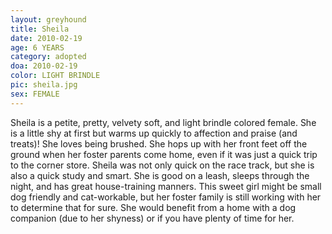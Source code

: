 ```yaml
---
layout: greyhound
title: Sheila
date: 2010-02-19
age: 6 YEARS
category: adopted
doa: 2010-02-19
color: LIGHT BRINDLE
pic: sheila.jpg
sex: FEMALE
---
```


Sheila is a petite, pretty, velvety soft, and light brindle colored female. She is a little shy at first but warms up
quickly to affection and praise (and treats)! She loves being brushed. She hops up with her front feet off the ground
when her foster parents come home, even if it was just a quick trip to the corner store. Sheila was not only quick on
the race track, but she is also a quick study and smart. She is good on a leash, sleeps through the night, and has great
house-training manners. This sweet girl might be small dog friendly and cat-workable, but her foster family is still
working with her to determine that for sure. She would benefit from a home with a dog companion (due to her shyness) or
if you have plenty of time for her.
